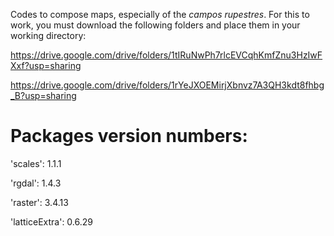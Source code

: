 Codes to compose maps, especially of the *campos rupestres*. For this to work, you must download the following folders and place them in your working directory:

https://drive.google.com/drive/folders/1tIRuNwPh7rlcEVCqhKmfZnu3HzIwFXxf?usp=sharing

https://drive.google.com/drive/folders/1rYeJXOEMirjXbnvz7A3QH3kdt8fhbg_B?usp=sharing

# Packages version numbers:
'scales': 1.1.1

'rgdal': 1.4.3

'raster': 3.4.13

'latticeExtra': 0.6.29

